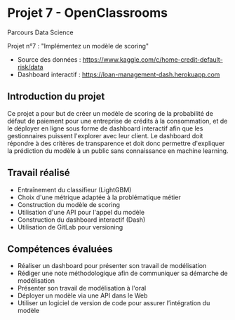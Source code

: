 # Projet 7 - OpenClassrooms
Parcours Data Science

Projet n°7 : "Implémentez un modèle de scoring"

- Source des données : https://www.kaggle.com/c/home-credit-default-risk/data
- Dashboard interactif : https://loan-management-dash.herokuapp.com

## Introduction du projet
Ce projet a pour but de créer un modèle de scoring de la probabilité de défaut de paiement pour une entreprise de crédits à la consommation, et de le déployer en ligne sous forme de dashboard interactif afin que les gestionnaires puissent l'explorer avec leur client. Le dashboard doit répondre à des critères de transparence et doit donc permettre d'expliquer la prédiction du modèle à un public sans connaissance en machine learning.

## Travail réalisé
- Entraînement du classifieur (LightGBM)
- Choix d'une métrique adaptée à la problématique métier
- Construction du modèle de scoring
- Utilisation d'une API pour l'appel du modèle
- Construction du dashboard interactif (Dash)
- Utilisation de GitLab pour versioning

## Compétences évaluées
- Réaliser un dashboard pour présenter son travail de modélisation
- Rédiger une note méthodologique afin de communiquer sa démarche de modélisation
- Présenter son travail de modélisation à l'oral
- Déployer un modèle via une API dans le Web
- Utiliser un logiciel de version de code pour assurer l’intégration du modèle

